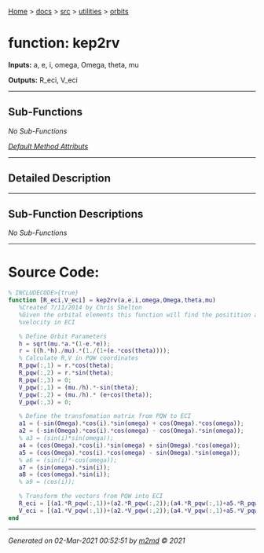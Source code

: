 [Home](../../../index.md) > [docs](../../../docs_index.md) > [src](../../src_index.md) > [utilities](../utilities_index.md) > [orbits](orbits_index.md)  

 
 # function: kep2rv



**Inputs:** a, e, i, omega, Omega, theta, mu

**Outputs:** R_eci, V_eci

 ***

## Sub-Functions

*No Sub-Functions*

[*Default Method Attributs*](https://www.mathworks.com/help/matlab/matlab_oop/method-attributes.html)

 ***

## Detailed Description



 ***

## Sub-Function Descriptions

*No Sub-Functions*

 
 *** 

 # Source Code:

 ```matlab 
 % INCLUDECODE>{true}
function [R_eci,V_eci] = kep2rv(a,e,i,omega,Omega,theta,mu)
    %Created 7/11/2014 by Chris Shelton
    %Given the orbital elements this function will find the positition and
    %velocity in ECI

    % Define Orbit Parameters
    h = sqrt(mu.*a.*(1-e.*e));
    r = ((h.*h)./mu).*(1./(1+(e.*cos(theta))));
    % Calculate R,V in PQW coordinates
    R_pqw(:,1) = r.*cos(theta);
    R_pqw(:,2) = r.*sin(theta);
    R_pqw(:,3) = 0;
    V_pqw(:,1) = (mu./h).*-sin(theta);
    V_pqw(:,2) = (mu./h).* (e+cos(theta));
    V_pqw(:,3) = 0;

    % Define the transfomation matrix from PQW to ECI
    a1 = (-sin(Omega).*cos(i).*sin(omega) + cos(Omega).*cos(omega));
    a2 = (-sin(Omega).*cos(i).*cos(omega) - cos(Omega).*sin(omega));          
    % a3 = (sin(i)*sin(omega));
    a4 = (cos(Omega).*cos(i).*sin(omega) + sin(Omega).*cos(omega));
    a5 = (cos(Omega).*cos(i).*cos(omega) - sin(Omega).*sin(omega));
    % a6 = (sin(i)*-cos(omega));
    a7 = (sin(omega).*sin(i));
    a8 = (cos(omega).*sin(i));
    % a9 = (cos(i));

    % Transform the vectors from PQW into ECI
    R_eci = [(a1.*R_pqw(:,1))+(a2.*R_pqw(:,2));(a4.*R_pqw(:,1)+a5.*R_pqw(:,2));(a7.*R_pqw(:,1) + a8.*R_pqw(:,2))];
    V_eci = [(a1.*V_pqw(:,1))+(a2.*V_pqw(:,2));(a4.*V_pqw(:,1)+a5.*V_pqw(:,2));(a7.*V_pqw(:,1) + a8.*V_pqw(:,2))];
end

 
 ``` 
  
 ***

*Generated on 02-Mar-2021 00:52:51 by [m2md](https://github.com/crgnam-research/m2md) © 2021*